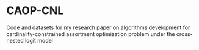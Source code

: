 # CAOP-CNL
Code and datasets for my research paper on algorithms development for cardinality-constrained assortment optimization problem under the cross-nested logit model
